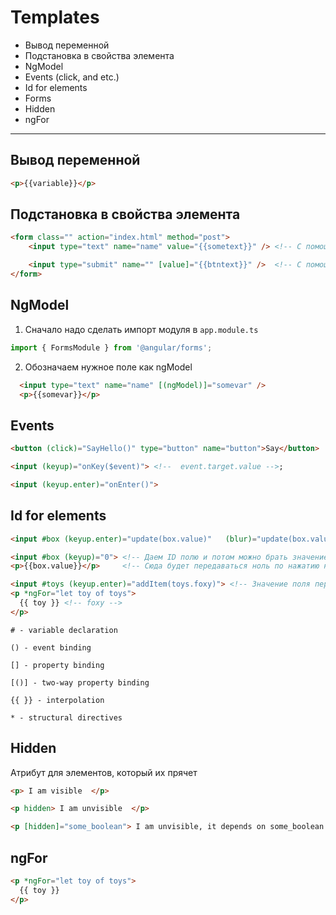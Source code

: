 # Templates

* Вывод переменной
* Подстановка в свойства элемента
* NgModel
* Events (click, and etc.)
* Id for elements
* Forms
* Hidden
* ngFor


---

## Вывод переменной
```html
<p>{{variable}}</p>

```

## Подстановка в свойства элемента
```html
<form class="" action="index.html" method="post">
    <input type="text" name="name" value="{{sometext}}" /> <!-- С помощью {{var}} -->

    <input type="submit" name="" [value]="{{btntext}}" />  <!-- С помощью [property]="var" -->
</form>
```

## NgModel
1) Сначало надо сделать импорт модуля в `app.module.ts`

```ts
import { FormsModule } from '@angular/forms';
```

2) Обозначаем нужное поле как ngModel
```html
  <input type="text" name="name" [(ngModel)]="somevar" />
  <p>{{somevar}}</p>

```




## Events
```html
<button (click)="SayHello()" type="button" name="button">Say</button>  <!-- Запустит ф-цию из .ts файла SayHello() -->

<input (keyup)="onKey($event)"> <!--  event.target.value -->;

<input (keyup.enter)="onEnter()">
```

## Id for elements

```html
<input #box (keyup.enter)="update(box.value)"   (blur)="update(box.value)">

<input #box (keyup)="0"> <!-- Даем ID полю и потом можно брать значение из этого поля по его ID -->
<p>{{box.value}}</p>     <!-- Сюда будет передаваться ноль по нажатию на кнопки -->

<input #toys (keyup.enter)="addItem(toys.foxy)"> <!-- Значение поля передаеться в ф-цию где добавляеться массив "toys" -->
<p *ngFor="let toy of toys">
  {{ toy }} <!-- foxy -->
</p>                                 

```
```
# - variable declaration

() - event binding

[] - property binding

[()] - two-way property binding

{{ }} - interpolation

* - structural directives
```




## Hidden
Атрибут для элементов, который их прячет
```html
<p> I am visible  </p>

<p hidden> I am unvisible  </p>

<p [hidden]="some_boolean"> I am unvisible, it depends on some_boolean </p>
```


## ngFor
```html
<p *ngFor="let toy of toys">
  {{ toy }}    
</p>    
```
